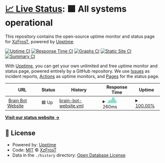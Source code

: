 # [📈 Live Status](https://XzFrosT.github.io/uptime-XzF): <!--live status--> **🟩 All systems operational**

This repository contains the open-source uptime monitor and status page for [XzFrosT](https://youtube.com/XzFrosT), powered by [Upptime](https://github.com/upptime/upptime).

[![Uptime CI](https://github.com/XzFrosT/uptime-XzF/workflows/Uptime%20CI/badge.svg)](https://github.com/upptime/upptime/actions?query=workflow%3A%22Uptime+CI%22)
[![Response Time CI](https://github.com/XzFrosT/uptime-XzF/workflows/Response%20Time%20CI/badge.svg)](https://github.com/upptime/upptime/actions?query=workflow%3A%22Response+Time+CI%22)
[![Graphs CI](https://github.com/XzFrosT/uptime-XzF/workflows/Graphs%20CI/badge.svg)](https://github.com/upptime/upptime/actions?query=workflow%3A%22Graphs+CI%22)
[![Static Site CI](https://github.com/XzFrosT/uptime-XzF/workflows/Static%20Site%20CI/badge.svg)](https://github.com/upptime/upptime/actions?query=workflow%3A%22Static+Site+CI%22)
[![Summary CI](https://github.com/XzFrosT/uptime-XzF/workflows/Summary%20CI/badge.svg)](https://github.com/upptime/upptime/actions?query=workflow%3A%22Summary+CI%22)

With [Upptime](https://upptime.js.org), you can get your own unlimited and free uptime monitor and status page, powered entirely by a GitHub repository. We use [Issues](https://github.com/XzFrosT/uptime-XzF/issues) as incident reports, [Actions](https://github.com/XzFrosT/uptime-XzF/actions) as uptime monitors, and [Pages](https://XzFrosT.github.io/uptime-XzF) for the status page.

<!--start: status pages-->
<!-- This summary is generated by Upptime (https://github.com/upptime/upptime) -->
<!-- Do not edit this manually, your changes will be overwritten -->
<!-- prettier-ignore -->
| URL | Status | History | Response Time | Uptime |
| --- | ------ | ------- | ------------- | ------ |
| <img alt="" src="https://i.imgur.com/jIqqUie.png" height="13"> [Brain Bot Website](https://brainbot-xyz.glitch.me) | 🟩 Up | [brain-bot-website.yml](https://github.com/XzFrosT/uptimer/commits/HEAD/history/brain-bot-website.yml) | <details><summary><img alt="Response time graph" src="./graphs/brain-bot-website/response-time-week.png" height="20"> 260ms</summary><br><a href="https://XzFrosT.github.io/uptimer/history/brain-bot-website"><img alt="Response time 373" src="https://img.shields.io/endpoint?url=https%3A%2F%2Fraw.githubusercontent.com%2FXzFrosT%2Fuptimer%2FHEAD%2Fapi%2Fbrain-bot-website%2Fresponse-time.json"></a><br><a href="https://XzFrosT.github.io/uptimer/history/brain-bot-website"><img alt="24-hour response time 190" src="https://img.shields.io/endpoint?url=https%3A%2F%2Fraw.githubusercontent.com%2FXzFrosT%2Fuptimer%2FHEAD%2Fapi%2Fbrain-bot-website%2Fresponse-time-day.json"></a><br><a href="https://XzFrosT.github.io/uptimer/history/brain-bot-website"><img alt="7-day response time 260" src="https://img.shields.io/endpoint?url=https%3A%2F%2Fraw.githubusercontent.com%2FXzFrosT%2Fuptimer%2FHEAD%2Fapi%2Fbrain-bot-website%2Fresponse-time-week.json"></a><br><a href="https://XzFrosT.github.io/uptimer/history/brain-bot-website"><img alt="30-day response time 273" src="https://img.shields.io/endpoint?url=https%3A%2F%2Fraw.githubusercontent.com%2FXzFrosT%2Fuptimer%2FHEAD%2Fapi%2Fbrain-bot-website%2Fresponse-time-month.json"></a><br><a href="https://XzFrosT.github.io/uptimer/history/brain-bot-website"><img alt="1-year response time 373" src="https://img.shields.io/endpoint?url=https%3A%2F%2Fraw.githubusercontent.com%2FXzFrosT%2Fuptimer%2FHEAD%2Fapi%2Fbrain-bot-website%2Fresponse-time-year.json"></a></details> | <details><summary><a href="https://XzFrosT.github.io/uptimer/history/brain-bot-website">100.00%</a></summary><a href="https://XzFrosT.github.io/uptimer/history/brain-bot-website"><img alt="All-time uptime 100.00%" src="https://img.shields.io/endpoint?url=https%3A%2F%2Fraw.githubusercontent.com%2FXzFrosT%2Fuptimer%2FHEAD%2Fapi%2Fbrain-bot-website%2Fuptime.json"></a><br><a href="https://XzFrosT.github.io/uptimer/history/brain-bot-website"><img alt="24-hour uptime 100.00%" src="https://img.shields.io/endpoint?url=https%3A%2F%2Fraw.githubusercontent.com%2FXzFrosT%2Fuptimer%2FHEAD%2Fapi%2Fbrain-bot-website%2Fuptime-day.json"></a><br><a href="https://XzFrosT.github.io/uptimer/history/brain-bot-website"><img alt="7-day uptime 100.00%" src="https://img.shields.io/endpoint?url=https%3A%2F%2Fraw.githubusercontent.com%2FXzFrosT%2Fuptimer%2FHEAD%2Fapi%2Fbrain-bot-website%2Fuptime-week.json"></a><br><a href="https://XzFrosT.github.io/uptimer/history/brain-bot-website"><img alt="30-day uptime 100.00%" src="https://img.shields.io/endpoint?url=https%3A%2F%2Fraw.githubusercontent.com%2FXzFrosT%2Fuptimer%2FHEAD%2Fapi%2Fbrain-bot-website%2Fuptime-month.json"></a><br><a href="https://XzFrosT.github.io/uptimer/history/brain-bot-website"><img alt="1-year uptime 100.00%" src="https://img.shields.io/endpoint?url=https%3A%2F%2Fraw.githubusercontent.com%2FXzFrosT%2Fuptimer%2FHEAD%2Fapi%2Fbrain-bot-website%2Fuptime-year.json"></a></details>

<!--end: status pages-->

[**Visit our status website →**](https://XzFrosT.github.io/uptime-XzF)

## 📄 License

- Powered by: [Upptime](https://github.com/upptime/upptime)
- Code: [MIT](./LICENSE) © [XzFrosT](https://youtube.com/XzFrosT)
- Data in the `./history` directory: [Open Database License](https://opendatacommons.org/licenses/odbl/1-0/)
